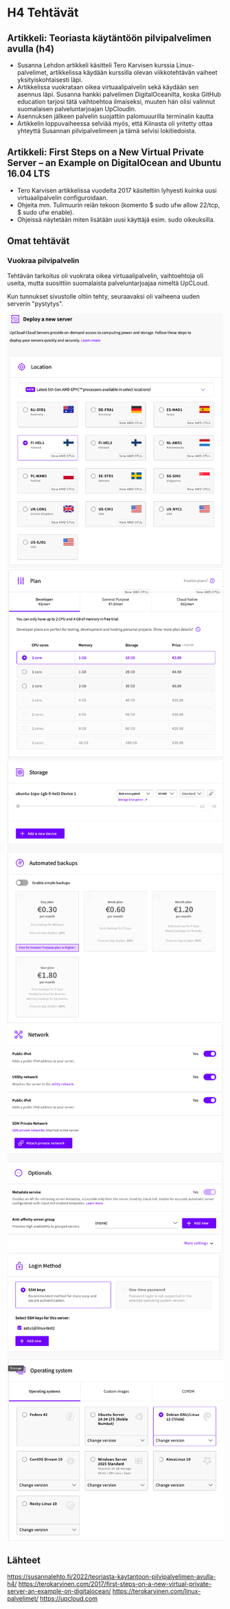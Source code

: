 # H4 Tehtävät

## Artikkeli: Teoriasta käytäntöön pilvipalvelimen avulla (h4)
- Susanna Lehdon artikkeli käsitteli Tero Karvisen kurssia Linux-palvelimet, artikkelissa käydään kurssilla olevan viikkotehtävän vaiheet yksityiskohtaisesti läpi.
- Artikkelissa vuokrataan oikea virtuaalipalvelin sekä käydään sen asennus läpi. Susanna hankki palvelimen DigitalOceanilta, koska GitHub education tarjosi tätä vaihtoehtoa ilmaiseksi, muuten hän olisi valinnut suomalaisen palveluntarjoajan UpCloudin.
- Asennuksen jälkeen palvelin suojattiin palomuuurilla terminalin kautta
- Artikkelin loppuvaiheessa selviää myös, että Kiinasta oli yritetty ottaa yhteyttä Susannan pilvipalvelimeen ja tämä selvisi lokitiedoista.

## Artikkeli: First Steps on a New Virtual Private Server – an Example on DigitalOcean and Ubuntu 16.04 LTS
- Tero Karvisen artikkelissa vuodelta 2017 käsiteltiin lyhyesti kuinka uusi virtuaalipalvelin configuroidaan.
- Ohjeita mm. Tulimuurin reiän tekoon (komento $ sudo ufw allow 22/tcp, $ sudo ufw enable).
- Ohjeissä näytetään miten lisätään uusi käyttäjä esim. sudo oikeuksilla.

## Omat tehtävät
### Vuokraa pilvipalvelin
Tehtävän tarkoitus oli vuokrata oikea virtuaalipalvelin, vaihtoehtoja oli useita, mutta suosittiin suomalaista palveluntarjoajaa nimeltä UpCLoud.

Kun tunnukset sivustolle oltiin tehty, seuraavaksi oli vaiheena uuden serverin "pystytys". 

 ![Add file: Upload](kuvat/upcloud1.png)
  ![Add file: Upload](kuvat/upcloud2.png)
   ![Add file: Upload](kuvat/upcloud3.png)
    ![Add file: Upload](kuvat/upcloud4.png)
     ![Add file: Upload](kuvat/upcloud5.png)
      ![Add file: Upload](kuvat/upcloud6.png)


## Lähteet
https://susannalehto.fi/2022/teoriasta-kaytantoon-pilvipalvelimen-avulla-h4/
https://terokarvinen.com/2017/first-steps-on-a-new-virtual-private-server-an-example-on-digitalocean/
https://terokarvinen.com/linux-palvelimet/
https://upcloud.com
